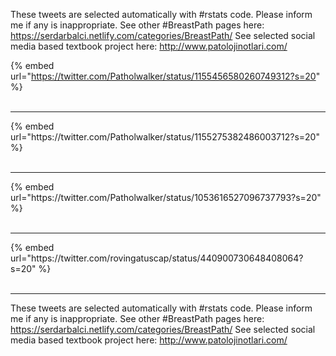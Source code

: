

These tweets are selected automatically with #rstats code. Please inform me if any is inappropriate.
See other #BreastPath pages here: https://serdarbalci.netlify.com/categories/BreastPath/ 
See selected social media based textbook project here: http://www.patolojinotlari.com/

{% embed url="https://twitter.com/Patholwalker/status/1155456580260749312?s=20" %}<br>
<br>
<hr>
{% embed url="https://twitter.com/Patholwalker/status/1155275382486003712?s=20" %}<br>
<br>
<hr>
{% embed url="https://twitter.com/Patholwalker/status/1053616527096737793?s=20" %}<br>
<br>
<hr>
{% embed url="https://twitter.com/rovingatuscap/status/440900730648408064?s=20" %}<br>
<br>
<hr>


These tweets are selected automatically with #rstats code. Please inform me if any is inappropriate.
See other #BreastPath pages here: https://serdarbalci.netlify.com/categories/BreastPath/ 
See selected social media based textbook project here: http://www.patolojinotlari.com/
